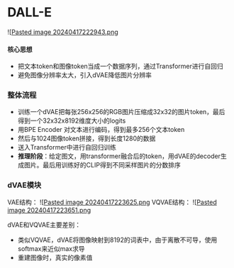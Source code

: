 
# DALL-E
![[Pasted image 20240417222943.png](attach/Pasted%20image%2020240417222943.png)

#### 核心思想
+ 把文本token和图像token当成一个数据序列，通过Transformer进行自回归
+ 避免图像分辨率太大，引入dVAE降低图片分辨率

### 整体流程
+ 训练一个dVAE把每张256x256的RGB图片压缩成32x32的图片token，最后得到一个32x32x8192维度大小的logits
+ 用BPE Encoder 对文本进行编码，得到最多256个文本token
+ 然后与1024图像token拼接，得到长度1280的数据
+ 送入Transformer中进行自回归训练
+ **推理阶段**：给定图文，用transformer融合后的token，用dVAE的decoder生成图片。最后用训练好的CLIP得到不同采样图片的分数排序

### dVAE模块
VAE结构：
![[Pasted image 20240417223625.png](attach/Pasted%20image%2020240417223625.png)
VQVAE结构：
![[Pasted image 20240417223651.png](attach/Pasted%20image%2020240417223651.png)

dVAE和VQVAE主要差别：
+ 类似VQVAE，dVAE将图像映射到8192的词表中，由于离散不可导，使用softmax来近似max求导
+ 重建图像时，真实的像素值